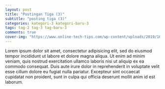 ```yaml
---  
layout: post
title: "Postingan Tiga (3)"
subtitle: "posting tiga (3)"
categories: kategori-3 kategori-baru-3
tags: tag-2 tag-3 tag-baru-3
comments: true
cover-img: "https://www.online-tech-tips.com/wp-content/uploads/2019/10/lorem-ipsum.jpeg"
---  
```

  
Lorem ipsum dolor sit amet, consectetur adipisicing elit, sed do eiusmod tempor incididunt ut labore et dolore magna aliqua. Ut enim ad minim veniam, quis nostrud exercitation ullamco laboris nisi ut aliquip ex ea commodo consequat. Duis aute irure dolor in reprehenderit in voluptate velit esse cillum dolore eu fugiat nulla pariatur. Excepteur sint occaecat cupidatat non proident, sunt in culpa qui officia deserunt mollit anim id est laborum.